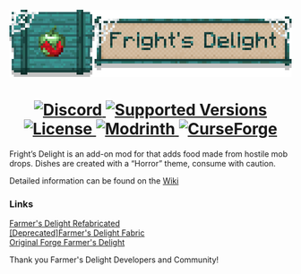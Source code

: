 <br>
<div style="text-align: center;">
    <img src="banner.png" alt="Banner">
</div>

<h1 style="text-align: center;">
    <a href="https://discord.gg/mbuDBHHUws">
        <img src="https://img.shields.io/discord/1159501560997498952?color=5865f2&label=Discord&style=flat" alt="Discord">
    </a>
    <a href="https://legacy.curseforge.com/minecraft/mc-mods/frights-delight/files">
        <img src="https://cf.way2muchnoise.eu/versions/927591.svg" alt="Supported Versions">
    </a>
    <a href="https://github.com/ChefMooon/frights-delight/blob/main/LICENSE">
        <img src="https://img.shields.io/github/license/ChefMooon/frights-delight?style=flat&color=900c3f" alt="License">
    </a>
    <a href="https://modrinth.com/mod/frights-delight">
        <img src="https://img.shields.io/modrinth/dt/awWvXlb2?logo=modrinth&label=&suffix=%20&color=242629&labelColor=5ca424&logoColor=1c1c1c" alt="Modrinth">
    </a>
    <a href="https://curseforge.com/minecraft/mc-mods/frights-delight">
        <img src="https://cf.way2muchnoise.eu/927591.svg" alt="CurseForge">
    </a>

</h1>

Fright’s Delight is an add-on mod for that adds food made from hostile mob drops. Dishes are created with a “Horror” theme, consume with caution.

Detailed information can be found on the [Wiki](https://github.com/ChefMooon/frights-delight/wiki)

### Links

[Farmer's Delight Refabricated](https://modrinth.com/mod/farmers-delight-refabricated)<br>
[[Deprecated]Farmer's Delight Fabric](https://modrinth.com/mod/farmers-delight-fabric)<br>
[Original Forge Farmer's Delight](https://modrinth.com/mod/farmers-delight)

Thank you Farmer's Delight Developers and Community!
